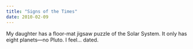 ```yaml
---
title: "Signs of the Times"
date: 2010-02-09
---
```

My daughter has a floor-mat jigsaw puzzle of the Solar System. It only has eight planets—no Pluto. I feel… dated.
